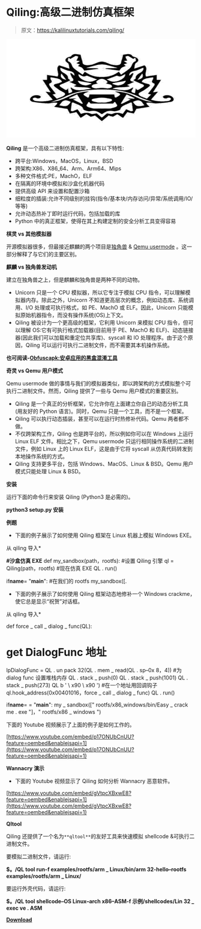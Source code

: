 # Qiling:高级二进制仿真框架

> 原文：<https://kalilinuxtutorials.com/qiling/>

[![Qiling : Advanced Binary Emulation Framework](img/bd85cc273c2d168d6958125e50b07afa.png "Qiling : Advanced Binary Emulation Framework")](https://1.bp.blogspot.com/-YRAZsApCwGk/XjyPGRsWvqI/AAAAAAAAEwQ/J4uaJ2DSn3QupVqTkyNE0ArIFLLSmKc7wCLcBGAsYHQ/s1600/Qiling%25281%2529.png)

**Qiling** 是一个高级二进制仿真框架，具有以下特性:

*   跨平台:Windows，MacOS，Linux，BSD
*   跨架构:X86、X86_64、Arm、Arm64、Mips
*   多种文件格式:PE，MachO，ELF
*   在隔离的环境中模拟和沙盒化机器代码
*   提供高级 API 来设置和配置沙箱
*   细粒度的插装:允许不同级别的挂钩(指令/基本块/内存访问/异常/系统调用/IO/等等)
*   允许动态热补丁即时运行代码，包括加载的库
*   Python 中的真正框架，使得在其上构建定制的安全分析工具变得容易

**棋灵 vs 其他模拟器**

开源模拟器很多，但最接近麒麟的两个项目是[独角兽](http://www.unicorn-engine.org) & [Qemu usermode](https://qemu.org) 。这一部分解释了与它们的主要区别。

**麒麟 vs 独角兽发动机**

建立在独角兽之上，但是麒麟和独角兽是两种不同的动物。

*   Unicorn 只是一个 CPU 模拟器，所以它专注于模拟 CPU 指令，可以理解模拟器内存。除此之外，Unicorn 不知道更高层次的概念，例如动态库、系统调用、I/O 处理或可执行格式，如 PE、MachO 或 ELF。因此，Unicorn 只能模拟原始机器指令，而没有操作系统(OS)上下文。
*   Qiling 被设计为一个更高级的框架，它利用 Unicorn 来模拟 CPU 指令，但可以理解 OS:它有可执行格式加载器(目前用于 PE、MachO 和 ELF)、动态链接器(因此我们可以加载和重定位共享库)、syscall 和 IO 处理程序。由于这个原因，Qiling 可以运行可执行二进制文件，而不需要其本机操作系统。

**也可阅读-[Obfuscapk:安卓应用的黑盒混淆工具](https://kalilinuxtutorials.com/obfuscapk/)**

**奇灵 vs Qemu 用户模式**

Qemu usermode 做的事情与我们的模拟器类似，即以跨架构的方式模拟整个可执行二进制文件。然而，Qiling 提供了一些与 Qemu 用户模式的重要区别。

*   Qiling 是一个真正的分析框架，它允许你在上面建立你自己的动态分析工具(用友好的 Python 语言)。同时，Qemu 只是一个工具，而不是一个框架。
*   Qiling 可以执行动态插装，甚至可以在运行时热修补代码。Qemu 两者都不做。
*   不仅跨架构工作，Qiling 也是跨平台的，所以例如你可以在 Windows 上运行 Linux ELF 文件。相比之下，Qemu usermode 只运行相同操作系统的二进制文件，例如 Linux 上的 Linux ELF，这是由于它将 syscall 从仿真代码转发到本地操作系统的方式。
*   Qiling 支持更多平台，包括 Windows、MacOS、Linux & BSD。Qemu 用户模式只能处理 Linux & BSD。

**安装**

运行下面的命令行来安装 Qiling (Python3 是必需的)。

**python3 setup.py 安装**

**例题**

*   下面的例子展示了如何使用 Qiling 框架在 Linux 机器上模拟 Windows EXE。

从 qiling 导入*

**#沙盒仿真 EXE**
def my_sandbox(path，rootfs):
#设置 Qiling 引擎
ql = Qiling(path，rootfs)
#现在仿真 EXE
QL . run()

if**name**= "**main**":
#在我们的 rootfs
my_sandbox([.

*   下面的例子展示了如何使用 Qiling 框架动态地修补一个 Windows crackme，使它总是显示“祝贺”对话框。

从 qiling 导入*

def force _ call _ dialog _ func(QL):
# get DialogFunc 地址
lpDialogFunc = QL . un pack 32(QL . mem _ read(QL . sp–0x 8，4))
#为 dialog func 设置堆栈内存
QL . stack _ push(0)
QL . stack _ push(1001)
QL . stack _ push(273)
QL b ' \ x90 \ x90 ')
#在一个地址用回调钩子
ql.hook_address(0x00401016，force _ call _ dialog _ func)
QL . run()

if**name**= = "**main**":
my _ sandbox([" rootfs/x86_windows/bin/Easy _ crack me . exe "]，" rootfs/x86 _ windows ")

下面的 Youtube 视频展示了上面的例子是如何工作的。

[https://www.youtube.com/embed/p17ONUbCnUU?feature=oembed&enablejsapi=1](https://www.youtube.com/embed/p17ONUbCnUU?feature=oembed&enablejsapi=1)

**Wannacry 演示**

*   下面的 Youtube 视频显示了 Qiling 如何分析 Wannacry 恶意软件。

[https://www.youtube.com/embed/gVtpcXBxwE8?feature=oembed&enablejsapi=1](https://www.youtube.com/embed/gVtpcXBxwE8?feature=oembed&enablejsapi=1)

**Qltool**

Qiling 还提供了一个名为`**qltool**`的友好工具来快速模拟 shellcode &可执行二进制文件。

要模拟二进制文件，请运行:

**$。/QL tool run-f examples/rootfs/arm _ Linux/bin/arm 32-hello–rootfs examples/rootfs/arm _ Linux/**

要运行外壳代码，请运行:

**$。/QL tool shellcode–OS Linux–arch x86–ASM-f 示例/shellcodes/Lin 32 _ exec ve . ASM**

[**Download**](https://github.com/qilingframework/qiling)
